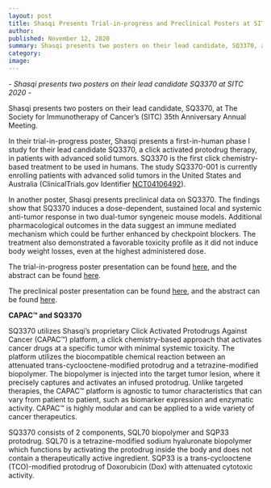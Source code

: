 ```yaml
---
layout: post
title: Shasqi Presents Trial-in-progress and Preclinical Posters at SITC 2020
author:
published: November 12, 2020
summary: Shasqi presents two posters on their lead candidate, SQ3370, at The Society for Immunotherapy of Cancer’s (SITC) 35th Anniversary Annual Meeting.
category:
image:
---
```


_- Shasqi presents two posters on their lead candidate SQ3370 at SITC 2020 -_

Shasqi presents two posters on their lead candidate, SQ3370, at The Society for Immunotherapy of Cancer’s (SITC) 35th Anniversary Annual Meeting.

In their trial-in-progress poster, Shasqi presents a first-in-human phase I study for their lead candidate SQ3370, a click activated protodrug therapy, in patients with advanced solid tumors. SQ3370 is the first click chemistry-based treatment to be used in humans. The study SQ3370-001 is currently enrolling patients with advanced solid tumors in the United States and Australia (ClinicalTrials.gov Identifier [NCT04106492](https://clinicaltrials.gov/ct2/show/NCT04106492)).

In another poster, Shasqi presents preclinical data on SQ3370. The findings show that SQ3370 induces a dose-dependent, sustained local and systemic anti-tumor response in two dual-tumor syngeneic mouse models. Additional pharmacological outcomes in the data suggest an immune mediated mechanism which could be further enhanced by checkpoint blockers. The treatment also demonstrated a favorable toxicity profile as it did not induce body weight losses, even at the highest administered dose.

The trial-in-progress poster presentation can be found [here](https://www.shasqi.com/s/2020-10-23-SITC-TIP-Poster-Draft-Final.pdf), and the abstract can be found [here](https://jitc.bmj.com/content/8/Suppl_3/A442).

The preclinical poster presentation can be found [here](https://www.shasqi.com/s/2020-10-26-SITC-Preclinical-Poster-Final.pdf), and the abstract can be found [here](https://jitc.bmj.com/content/8/Suppl_3/A89).

**CAPAC™ and SQ3370**

SQ3370 utilizes Shasqi’s proprietary Click Activated Protodrugs Against Cancer (CAPAC™) platform, a click chemistry-based approach that activates cancer drugs at a specific tumor with minimal systemic toxicity. The platform utilizes the biocompatible chemical reaction between an attenuated trans-cyclooctene-modified protodrug and a tetrazine-modified biopolymer. The biopolymer is injected into the target tumor lesion, where it precisely captures and activates an infused protodrug. Unlike targeted therapies, the CAPAC™ platform is agnostic to tumor characteristics that can vary from patient to patient, such as biomarker expression and enzymatic activity. CAPAC™ is highly modular and can be applied to a wide variety of cancer therapeutics.

SQ3370 consists of 2 components, SQL70 biopolymer and SQP33 protodrug. SQL70 is a tetrazine-modified sodium hyaluronate biopolymer which functions by activating the protodrug inside the body and does not contain a therapeutically active ingredient. SQP33 is a trans-cyclooctene (TCO)-modified protodrug of Doxorubicin (Dox) with attenuated cytotoxic activity.
